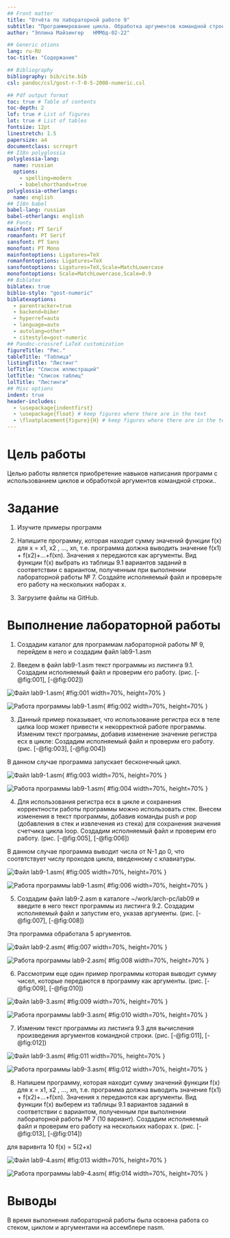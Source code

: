 ```yaml
---
## Front matter
title: "Отчёта по лабораторной работе 9"
subtitle: "Программирование цикла. Обработка аргументов командной строки."
author: "Эллина Майзингер	НММбд-02-22"

## Generic otions
lang: ru-RU
toc-title: "Содержание"

## Bibliography
bibliography: bib/cite.bib
csl: pandoc/csl/gost-r-7-0-5-2008-numeric.csl

## Pdf output format
toc: true # Table of contents
toc-depth: 2
lof: true # List of figures
lot: true # List of tables
fontsize: 12pt
linestretch: 1.5
papersize: a4
documentclass: scrreprt
## I18n polyglossia
polyglossia-lang:
  name: russian
  options:
	- spelling=modern
	- babelshorthands=true
polyglossia-otherlangs:
  name: english
## I18n babel
babel-lang: russian
babel-otherlangs: english
## Fonts
mainfont: PT Serif
romanfont: PT Serif
sansfont: PT Sans
monofont: PT Mono
mainfontoptions: Ligatures=TeX
romanfontoptions: Ligatures=TeX
sansfontoptions: Ligatures=TeX,Scale=MatchLowercase
monofontoptions: Scale=MatchLowercase,Scale=0.9
## Biblatex
biblatex: true
biblio-style: "gost-numeric"
biblatexoptions:
  - parentracker=true
  - backend=biber
  - hyperref=auto
  - language=auto
  - autolang=other*
  - citestyle=gost-numeric
## Pandoc-crossref LaTeX customization
figureTitle: "Рис."
tableTitle: "Таблица"
listingTitle: "Листинг"
lofTitle: "Список иллюстраций"
lotTitle: "Список таблиц"
lolTitle: "Листинги"
## Misc options
indent: true
header-includes:
  - \usepackage{indentfirst}
  - \usepackage{float} # keep figures where there are in the text
  - \floatplacement{figure}{H} # keep figures where there are in the text
---
```


# Цель работы

Целью работы является приобретение навыков написания программ с использованием циклов и обработкой аргументов командной строки..

# Задание

1. Изучите примеры программ

2.  Напишите программу, которая находит сумму значений функции f(x) для x = x1, x2
, ..., xn, т.е. программа должна выводить значение f(x1) + f(x2)+...+f(xn). Значения x передаются как аргументы. Вид функции f(x)
выбрать из таблицы 9.1 вариантов заданий в соответствии с вариантом, полученным при выполнении лабораторной работы № 7. Создайте исполняемый файл и проверьте его работу на нескольких наборах x.

3. Загрузите файлы на GitHub.

# Выполнение лабораторной работы


1. Создадим каталог для программам лабораторной работы № 9, перейдем в
него и создадим файл lab9-1.asm

2. Введем в файл lab9-1.asm текст программы из листинга 9.1. 
Создадим исполняемый файл и проверим его работу. (рис. [-@fig:001], [-@fig:002])

![Файл lab9-1.asm](image/01.png){ #fig:001 width=70%, height=70% }

![Работа программы lab9-1.asm](image/02.png){ #fig:002 width=70%, height=70% }

3. Данный пример показывает, что использование регистра ecx в теле цилка
loop может привести к некорректной работе программы. Изменим текст программы, добавив изменение значение регистра ecx в цикле:
Создадим исполняемый файл и проверим его работу. (рис. [-@fig:003], [-@fig:004])

В данном случае программа запускает бесконечный цикл.

![Файл lab9-1.asm](image/03.png){ #fig:003 width=70%, height=70% }

![Работа программы lab9-1.asm](image/04.png){ #fig:004 width=70%, height=70% }

4. Для использования регистра ecx в цикле и сохранения корректности работы
программы можно использовать стек. Внесем изменения в текст программы,
добавив команды push и pop (добавления в стек и извлечения из стека) для
сохранения значения счетчика цикла loop. Создадим исполняемый файл и проверим его работу. 
(рис. [-@fig:005], [-@fig:006])

В данном случае программа выводит числа от N-1 до 0, что соотвтствует числу проходов цикла, введенному с клавиатуры.

![Файл lab9-1.asm](image/05.png){ #fig:005 width=70%, height=70% }

![Работа программы lab9-1.asm](image/06.png){ #fig:006 width=70%, height=70% }

5. Создадим файл lab9-2.asm в каталоге ~/work/arch-pc/lab09 и введите в него
текст программы из листинга 9.2.
Создадим исполняемый файл и запустим его, указав аргументы. (рис. [-@fig:007], [-@fig:008])

Эта программа обработала 5 аргументов.

![Файл lab9-2.asm](image/07.png){ #fig:007 width=70%, height=70% }

![Работа программы lab9-2.asm](image/08.png){ #fig:008 width=70%, height=70% }

6. Рассмотрим еще один пример программы которая выводит сумму чисел,
которые передаются в программу как аргументы. (рис. [-@fig:009], [-@fig:010])

![Файл lab9-3.asm](image/09.png){ #fig:009 width=70%, height=70% }

![Работа программы lab9-3.asm](image/10.png){ #fig:010 width=70%, height=70% }

7. Изменим текст программы из листинга 9.3 для вычисления произведения
аргументов командной строки. (рис. [-@fig:011], [-@fig:012])

![Файл lab9-3.asm](image/11.png){ #fig:011 width=70%, height=70% }

![Работа программы lab9-3.asm](image/12.png){ #fig:012 width=70%, height=70% }

8. Напишем программу, которая находит сумму значений функции f(x) для x = x1, x2
, ..., xn, т.е. программа должна выводить значение f(x1) + f(x2)+...+f(xn). Значения x передаются как аргументы. Вид функции f(x)
выберем из таблицы 9.1 вариантов заданий в соответствии с вариантом, 
полученным при выполнении лабораторной работы № 7 (10 вариант). 
Создадим исполняемый файл и проверим его работу на нескольких наборах x.
(рис. [-@fig:013], [-@fig:014])

для варивнта 10 f(x) = 5(2+x)

![Файл lab9-4.asm](image/13.png){ #fig:013 width=70%, height=70% }

![Работа программы lab9-4.asm](image/14.png){ #fig:014 width=70%, height=70% }


# Выводы

В время выполнения лабораторной работы была освоена работа со стеком, циклом и аргументами на ассемблере nasm.


